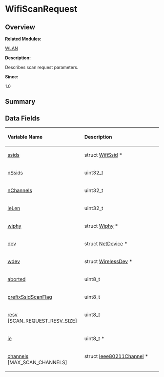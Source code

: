 # WifiScanRequest<a name="ZH-CN_TOPIC_0000001055358150"></a>

## **Overview**<a name="section1909399662093537"></a>

**Related Modules:**

[WLAN](WLAN.md)

**Description:**

Describes scan request parameters. 

**Since:**

1.0

## **Summary**<a name="section159153441093537"></a>

## Data Fields<a name="pub-attribs"></a>

<a name="table1786976054093537"></a>
<table><thead align="left"><tr id="row116437298093537"><th class="cellrowborder" valign="top" width="50%" id="mcps1.1.3.1.1"><p id="p992170511093537"><a name="p992170511093537"></a><a name="p992170511093537"></a>Variable Name</p>
</th>
<th class="cellrowborder" valign="top" width="50%" id="mcps1.1.3.1.2"><p id="p1230596905093537"><a name="p1230596905093537"></a><a name="p1230596905093537"></a>Description</p>
</th>
</tr>
</thead>
<tbody><tr id="row964028294093537"><td class="cellrowborder" valign="top" width="50%" headers="mcps1.1.3.1.1 "><p id="p206734648093537"><a name="p206734648093537"></a><a name="p206734648093537"></a><a href="WLAN.md#ga761056fae3d79073bbc33ad3f00a7319">ssids</a></p>
</td>
<td class="cellrowborder" valign="top" width="50%" headers="mcps1.1.3.1.2 "><p id="p1469755413093537"><a name="p1469755413093537"></a><a name="p1469755413093537"></a>struct <a href="WifiSsid.md">WifiSsid</a> *&nbsp;</p>
</td>
</tr>
<tr id="row1475595341093537"><td class="cellrowborder" valign="top" width="50%" headers="mcps1.1.3.1.1 "><p id="p1668111704093537"><a name="p1668111704093537"></a><a name="p1668111704093537"></a><a href="WLAN.md#gaf7bf0f80492f28c7c285f8023505bb8e">nSsids</a></p>
</td>
<td class="cellrowborder" valign="top" width="50%" headers="mcps1.1.3.1.2 "><p id="p831768643093537"><a name="p831768643093537"></a><a name="p831768643093537"></a>uint32_t&nbsp;</p>
</td>
</tr>
<tr id="row961045682093537"><td class="cellrowborder" valign="top" width="50%" headers="mcps1.1.3.1.1 "><p id="p1079063445093537"><a name="p1079063445093537"></a><a name="p1079063445093537"></a><a href="WLAN.md#ga3150e4a25b1800ee713e08fbf9077116">nChannels</a></p>
</td>
<td class="cellrowborder" valign="top" width="50%" headers="mcps1.1.3.1.2 "><p id="p34899903093537"><a name="p34899903093537"></a><a name="p34899903093537"></a>uint32_t&nbsp;</p>
</td>
</tr>
<tr id="row1143510312093537"><td class="cellrowborder" valign="top" width="50%" headers="mcps1.1.3.1.1 "><p id="p800902216093537"><a name="p800902216093537"></a><a name="p800902216093537"></a><a href="WLAN.md#gaa26674156ac0814fbc1f45b8e11b7b9f">ieLen</a></p>
</td>
<td class="cellrowborder" valign="top" width="50%" headers="mcps1.1.3.1.2 "><p id="p1712148920093537"><a name="p1712148920093537"></a><a name="p1712148920093537"></a>uint32_t&nbsp;</p>
</td>
</tr>
<tr id="row1822134606093537"><td class="cellrowborder" valign="top" width="50%" headers="mcps1.1.3.1.1 "><p id="p524701564093537"><a name="p524701564093537"></a><a name="p524701564093537"></a><a href="WLAN.md#ga43dd029f6f34ccb0255e519aded47478">wiphy</a></p>
</td>
<td class="cellrowborder" valign="top" width="50%" headers="mcps1.1.3.1.2 "><p id="p2125583310093537"><a name="p2125583310093537"></a><a name="p2125583310093537"></a>struct <a href="Wiphy.md">Wiphy</a> *&nbsp;</p>
</td>
</tr>
<tr id="row923155366093537"><td class="cellrowborder" valign="top" width="50%" headers="mcps1.1.3.1.1 "><p id="p1978477402093537"><a name="p1978477402093537"></a><a name="p1978477402093537"></a><a href="WLAN.md#gada8e463843d9e5fef133d41fd745dc42">dev</a></p>
</td>
<td class="cellrowborder" valign="top" width="50%" headers="mcps1.1.3.1.2 "><p id="p766046444093537"><a name="p766046444093537"></a><a name="p766046444093537"></a>struct <a href="NetDevice.md">NetDevice</a> *&nbsp;</p>
</td>
</tr>
<tr id="row1722871975093537"><td class="cellrowborder" valign="top" width="50%" headers="mcps1.1.3.1.1 "><p id="p777261357093537"><a name="p777261357093537"></a><a name="p777261357093537"></a><a href="WLAN.md#ga09f1cdfc6c524ca96aed6b1894baa720">wdev</a></p>
</td>
<td class="cellrowborder" valign="top" width="50%" headers="mcps1.1.3.1.2 "><p id="p1876813720093537"><a name="p1876813720093537"></a><a name="p1876813720093537"></a>struct <a href="WirelessDev.md">WirelessDev</a> *&nbsp;</p>
</td>
</tr>
<tr id="row2086265524093537"><td class="cellrowborder" valign="top" width="50%" headers="mcps1.1.3.1.1 "><p id="p2040654393093537"><a name="p2040654393093537"></a><a name="p2040654393093537"></a><a href="WLAN.md#ga32ea10f832c5a03971033d5f44f3ef6c">aborted</a></p>
</td>
<td class="cellrowborder" valign="top" width="50%" headers="mcps1.1.3.1.2 "><p id="p1692885300093537"><a name="p1692885300093537"></a><a name="p1692885300093537"></a>uint8_t&nbsp;</p>
</td>
</tr>
<tr id="row791048291093537"><td class="cellrowborder" valign="top" width="50%" headers="mcps1.1.3.1.1 "><p id="p1868701602093537"><a name="p1868701602093537"></a><a name="p1868701602093537"></a><a href="WLAN.md#ga5b6c8df255d62a73114aad42c1e4868d">prefixSsidScanFlag</a></p>
</td>
<td class="cellrowborder" valign="top" width="50%" headers="mcps1.1.3.1.2 "><p id="p808997078093537"><a name="p808997078093537"></a><a name="p808997078093537"></a>uint8_t&nbsp;</p>
</td>
</tr>
<tr id="row1648447297093537"><td class="cellrowborder" valign="top" width="50%" headers="mcps1.1.3.1.1 "><p id="p428924301093537"><a name="p428924301093537"></a><a name="p428924301093537"></a><a href="WLAN.md#ga9bb2fd298749eab513163e3a7a2b03ee">resv</a> [SCAN_REQUEST_RESV_SIZE]</p>
</td>
<td class="cellrowborder" valign="top" width="50%" headers="mcps1.1.3.1.2 "><p id="p708250669093537"><a name="p708250669093537"></a><a name="p708250669093537"></a>uint8_t&nbsp;</p>
</td>
</tr>
<tr id="row207093620093537"><td class="cellrowborder" valign="top" width="50%" headers="mcps1.1.3.1.1 "><p id="p828876280093537"><a name="p828876280093537"></a><a name="p828876280093537"></a><a href="WLAN.md#ga92b16a60570fd1d28b948ee43f9b0124">ie</a></p>
</td>
<td class="cellrowborder" valign="top" width="50%" headers="mcps1.1.3.1.2 "><p id="p649732436093537"><a name="p649732436093537"></a><a name="p649732436093537"></a>uint8_t *&nbsp;</p>
</td>
</tr>
<tr id="row1792428381093537"><td class="cellrowborder" valign="top" width="50%" headers="mcps1.1.3.1.1 "><p id="p1207527658093537"><a name="p1207527658093537"></a><a name="p1207527658093537"></a><a href="WLAN.md#gaabb5ffed3a294507d4f51d598fd98717">channels</a> [MAX_SCAN_CHANNELS]</p>
</td>
<td class="cellrowborder" valign="top" width="50%" headers="mcps1.1.3.1.2 "><p id="p122052805093537"><a name="p122052805093537"></a><a name="p122052805093537"></a>struct <a href="Ieee80211Channel.md">Ieee80211Channel</a> *&nbsp;</p>
</td>
</tr>
</tbody>
</table>

